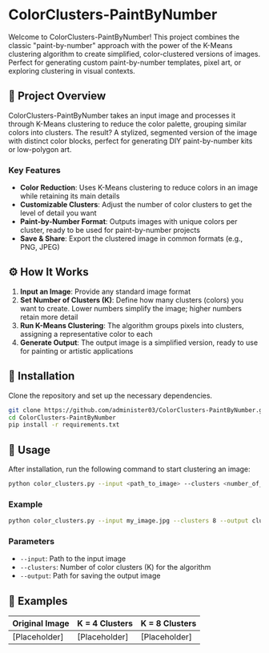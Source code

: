 # ColorClusters-PaintByNumber

Welcome to ColorClusters-PaintByNumber! This project combines the classic "paint-by-number" approach with the power of the K-Means clustering algorithm to create simplified, color-clustered versions of images. Perfect for generating custom paint-by-number templates, pixel art, or exploring clustering in visual contexts.

## 📌 Project Overview

ColorClusters-PaintByNumber takes an input image and processes it through K-Means clustering to reduce the color palette, grouping similar colors into clusters. The result? A stylized, segmented version of the image with distinct color blocks, perfect for generating DIY paint-by-number kits or low-polygon art.

### Key Features

- **Color Reduction**: Uses K-Means clustering to reduce colors in an image while retaining its main details
- **Customizable Clusters**: Adjust the number of color clusters to get the level of detail you want
- **Paint-by-Number Format**: Outputs images with unique colors per cluster, ready to be used for paint-by-number projects
- **Save & Share**: Export the clustered image in common formats (e.g., PNG, JPEG)

## ⚙️ How It Works

1. **Input an Image**: Provide any standard image format
2. **Set Number of Clusters (K)**: Define how many clusters (colors) you want to create. Lower numbers simplify the image; higher numbers retain more detail
3. **Run K-Means Clustering**: The algorithm groups pixels into clusters, assigning a representative color to each
4. **Generate Output**: The output image is a simplified version, ready to use for painting or artistic applications

## 🔧 Installation

Clone the repository and set up the necessary dependencies.

```bash
git clone https://github.com/administer03/ColorClusters-PaintByNumber.git
cd ColorClusters-PaintByNumber
pip install -r requirements.txt
```
## 🚀 Usage

After installation, run the following command to start clustering an image:

```bash
python color_clusters.py --input <path_to_image> --clusters <number_of_clusters> --output <output_path>
```

### Example

```bash
python color_clusters.py --input my_image.jpg --clusters 8 --output clustered_image.png
```

### Parameters

- `--input`: Path to the input image
- `--clusters`: Number of color clusters (K) for the algorithm
- `--output`: Path for saving the output image

## 🎨 Examples

| Original Image | K = 4 Clusters | K = 8 Clusters |
|---------------|----------------|----------------|
| [Placeholder] | [Placeholder]  | [Placeholder]  |
